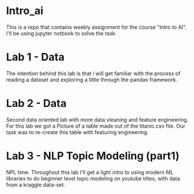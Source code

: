 # Intro_ai

This is a repo that contains weekly assignment for the course "Intro to AI".
I'll be using jupyter notbook to solve the task.

# Lab 1 - Data
The intention behind this lab is that i will get familiar with the process of reading a dataset and
exploring a little through the pandas framework.

# Lab 2 - Data
Second data oriented lab with more data vleaning and feature engineering. 
For this lab we got a Picture of a table made out of the titanic.csv file. Our task was to re-create this table with featuring engineering.

# Lab 3 - NLP Topic Modeling (part1)
NPL time. Throughout this lab I'll get a light intro to using modern ML libraries to do beginner level topic modeling on youtube titles, with data from a kraggle data-set.
